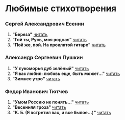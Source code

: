 # Любимые стихотворения

### Сергей Александрович Есенин

1. **"Береза"** [читать](./yesenin/poem_01.md)
2. **"Гой ты, Русь, моя родная"** [читать](./yesenin/poem_02.md)
3. **"Пой же, пой. На проклятой гитаре"** [читать](./yesenin/poem_03.md)

### Александр Сергеевич Пушкин

1. **"У лукоморья дуб зелёный"** [читать](./pushkin/poem_01.md)
2. **"Я вас любил: любовь еще, быть может…"** [читать](./pushkin/poem_02.md)
3. **"Зимнее утро"** [читать](./pushkin/poem_03.md)

### Федор Иванович Тютчев

1. **"Умом Россию не понять…"** [читать](./tyutchev/poem_01.md)
2. **"Весенняя гроза"** [читать](./tyutchev/poem_02.md)
3. **"К. Б. (Я встретил вас, и все былое…)"** [читать](./tyutchev/poem_03.md)